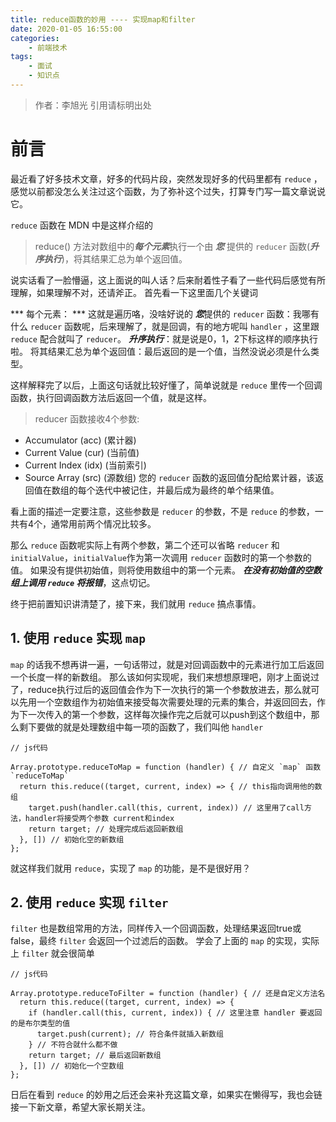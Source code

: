 ```yaml
---
title: reduce函数的妙用 ---- 实现map和filter
date: 2020-01-05 16:55:00
categories: 
	- 前端技术
tags: 
	- 面试
	- 知识点
---
```

> 作者：李旭光
> 引用请标明出处


# 前言
最近看了好多技术文章，好多的代码片段，突然发现好多的代码里都有 `reduce` ，感觉以前都没怎么关注过这个函数，为了弥补这个过失，打算专门写一篇文章说说它。

`reduce` 函数在 MDN 中是这样介绍的
> reduce() 方法对数组中的***每个元素***执行一个由 ***您*** 提供的 `reducer` 函数(***升序执行***)，将其结果汇总为单个返回值。

说实话看了一脸懵逼，这上面说的叫人话？后来耐着性子看了一些代码后感觉有所理解，如果理解不对，还请斧正。
首先看一下这里面几个关键词

*** 每个元素： *** 这就是遍历咯，没啥好说的
***您***提供的 `reducer` 函数：我哪有什么 `reducer` 函数呢，后来理解了，就是回调，有的地方呢叫 `handler` ，这里跟 `reduce` 配合就叫了 `reducer`。
***升序执行***：就是说是0，1，2下标这样的顺序执行啦。
将其结果汇总为单个返回值：最后返回的是一个值，当然没说必须是什么类型。

这样解释完了以后，上面这句话就比较好懂了，简单说就是 `reduce` 里传一个回调函数，执行回调函数方法后返回一个值，就是这样。

> reducer 函数接收4个参数:
- Accumulator (acc) (累计器)
- Current Value (cur) (当前值)
- Current Index (idx) (当前索引)
- Source Array (src) (源数组)
您的 `reducer` 函数的返回值分配给累计器，该返回值在数组的每个迭代中被记住，并最后成为最终的单个结果值。

看上面的描述一定要注意，这些参数是 `reducer` 的参数，不是 `reduce` 的参数，一共有4个，通常用前两个情况比较多。

那么 `reduce` 函数呢实际上有两个参数，第二个还可以省略 `reducer` 和 `initialValue`，`initialValue`作为第一次调用 `reducer` 函数时的第一个参数的值。 如果没有提供初始值，则将使用数组中的第一个元素。 ***在没有初始值的空数组上调用 `reduce` 将报错***，这点切记。

终于把前置知识讲清楚了，接下来，我们就用 `reduce` 搞点事情。

## 1. 使用 `reduce` 实现 `map`
`map` 的话我不想再讲一遍，一句话带过，就是对回调函数中的元素进行加工后返回一个长度一样的新数组。
那么该如何实现呢，我们来想想原理吧，刚才上面说过了，reduce执行过后的返回值会作为下一次执行的第一个参数放进去，那么就可以先用一个空数组作为初始值来接受每次需要处理的元素的集合，并返回回去，作为下一次传入的第一个参数，这样每次操作完之后就可以push到这个数组中，那么剩下要做的就是处理数组中每一项的函数了，我们叫他 `handler`
```
// js代码

Array.prototype.reduceToMap = function (handler) { // 自定义 `map` 函数 `reduceToMap`
  return this.reduce((target, current, index) => { // this指向调用他的数组
    target.push(handler.call(this, current, index)) // 这里用了call方法，handler将接受两个参数 current和index
    return target; // 处理完成后返回新数组
  }, []) // 初始化空的新数组
};

```
就这样我们就用 `reduce`，实现了 `map` 的功能，是不是很好用？

## 2. 使用 `reduce` 实现 `filter`
`filter` 也是数组常用的方法，同样传入一个回调函数，处理结果返回true或false，最终 `filter` 会返回一个过滤后的函数。
学会了上面的 `map` 的实现，实际上 `filter` 就会很简单
```
// js代码

Array.prototype.reduceToFilter = function (handler) { // 还是自定义方法名
  return this.reduce((target, current, index) => {
    if (handler.call(this, current, index)) { // 这里注意 handler 要返回的是布尔类型的值
      target.push(current); // 符合条件就插入新数组
    } // 不符合就什么都不做
    return target; // 最后返回新数组
  }, []) // 初始化一个空数组
};
```
日后在看到 `reduce` 的妙用之后还会来补充这篇文章，如果实在懒得写，我也会链接一下新文章，希望大家长期关注。